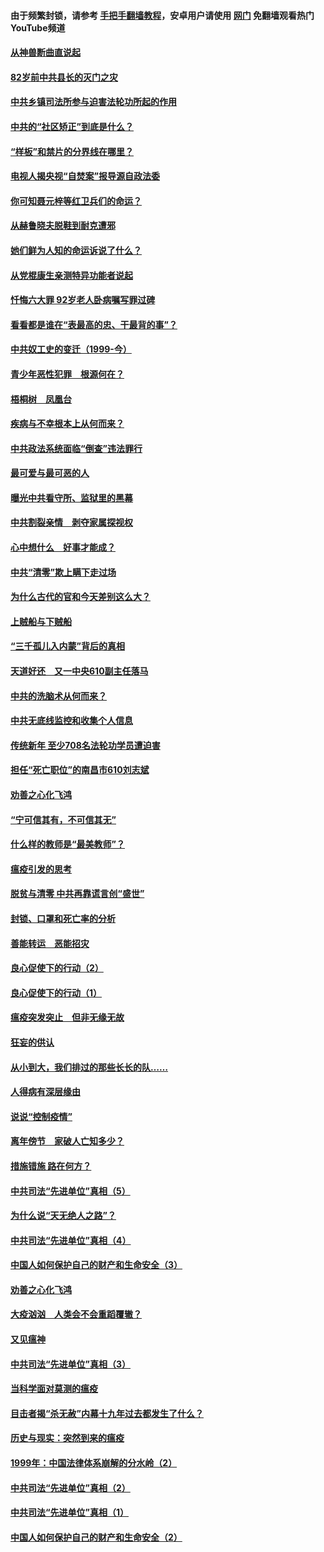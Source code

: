 #### 由于频繁封锁，请参考 [手把手翻墙教程](https://github.com/gfw-breaker/guides/wiki/)，安卓用户请使用 [网门](https://github.com/gfw-breaker/nogfw/blob/master/dl.md?t=04141201) 免翻墙观看热门YouTube频道 

#### [从神兽断曲直说起](../pages/19/423201.md?t=04141201) 

#### [82岁前中共县长的灭门之灾](../pages/19/423055.md?t=04141201) 

#### [中共乡镇司法所参与迫害法轮功所起的作用](../pages/19/423064.md?t=04141201) 

#### [中共的“社区矫正”到底是什么？](../pages/19/422870.md?t=04141201) 

#### [“样板”和禁片的分界线在哪里？](../pages/19/422704.md?t=04141201) 

#### [电视人揭央视“自焚案”报导源自政法委](../pages/19/422770.md?t=04141201) 

#### [你可知聂元梓等红卫兵们的命运？](../pages/19/422848.md?t=04141201) 

#### [从赫鲁晓夫脱鞋到耐克遭邪](../pages/19/422826.md?t=04141201) 

#### [她们鲜为人知的命运诉说了什么？](../pages/19/422754.md?t=04141201) 

#### [从党棍康生亲测特异功能者说起](../pages/19/422657.md?t=04141201) 

#### [忏悔六大罪 92岁老人卧病嘱写罪过碑](../pages/19/422750.md?t=04141201) 

#### [看看都是谁在“表最高的忠、干最背的事”？](../pages/19/422703.md?t=04141201) 

#### [中共奴工史的变迁（1999-今）](../pages/19/422656.md?t=04141201) 

#### [青少年恶性犯罪　根源何在？](../pages/19/422449.md?t=04141201) 

#### [梧桐树　凤凰台](../pages/19/422442.md?t=04141201) 

#### [疾病与不幸根本上从何而来？](../pages/19/422438.md?t=04141201) 

#### [中共政法系统面临“倒查”违法罪行](../pages/19/422497.md?t=04141201) 

#### [最可爱与最可恶的人](../pages/19/422448.md?t=04141201) 

#### [曝光中共看守所、监狱里的黑幕](../pages/19/422390.md?t=04141201) 

#### [中共割裂亲情　剥夺家属探视权](../pages/19/422364.md?t=04141201) 

#### [心中想什么　好事才能成？](../pages/19/422318.md?t=04141201) 

#### [中共“清零”欺上瞒下走过场](../pages/19/422306.md?t=04141201) 

#### [为什么古代的官和今天差别这么大？](../pages/19/422228.md?t=04141201) 

#### [上贼船与下贼船](../pages/19/422276.md?t=04141201) 

#### [“三千孤儿入内蒙”背后的真相](../pages/19/422229.md?t=04141201) 

#### [天道好还　又一中央610副主任落马](../pages/19/422155.md?t=04141201) 

#### [中共的洗脑术从何而来？](../pages/19/422154.md?t=04141201) 

#### [中共无底线监控和收集个人信息](../pages/19/422039.md?t=04141201) 

#### [传统新年 至少708名法轮功学员遭迫害](../pages/19/421946.md?t=04141201) 

#### [担任“死亡职位”的南昌市610刘志斌](../pages/19/421957.md?t=04141201) 

#### [劝善之心化飞鸿](../pages/19/421164.md?t=04141201) 

#### [“宁可信其有，不可信其无”](../pages/19/421691.md?t=04141201) 

#### [什么样的教师是“最美教师”？](../pages/19/421755.md?t=04141201) 

#### [瘟疫引发的思考](../pages/19/421594.md?t=04141201) 

#### [脱贫与清零 中共再靠谎言创“盛世”](../pages/19/421590.md?t=04141201) 

#### [封锁、口罩和死亡率的分析](../pages/19/421495.md?t=04141201) 

#### [善能转运　恶能招灾](../pages/19/421334.md?t=04141201) 

#### [良心促使下的行动（2）](../pages/19/421361.md?t=04141201) 

#### [良心促使下的行动（1）](../pages/19/421302.md?t=04141201) 

#### [瘟疫突发突止　但非无缘无故](../pages/19/421281.md?t=04141201) 

#### [狂妄的供认](../pages/19/421199.md?t=04141201) 

#### [从小到大，我们排过的那些长长的队……](../pages/19/421243.md?t=04141201) 

#### [人得病有深层缘由](../pages/19/420864.md?t=04141201) 

#### [说说“控制疫情”](../pages/19/420831.md?t=04141201) 

#### [离年傍节　家破人亡知多少？](../pages/19/420563.md?t=04141201) 

#### [措施错施  路在何方？](../pages/19/420076.md?t=04141201) 

#### [中共司法“先进单位”真相（5）](../pages/19/419453.md?t=04141201) 

#### [为什么说“天无绝人之路”？](../pages/19/419618.md?t=04141201) 

#### [中共司法“先进单位”真相（4）](../pages/19/419452.md?t=04141201) 

#### [中国人如何保护自己的财产和生命安全（3）](../pages/19/419405.md?t=04141201) 

#### [劝善之心化飞鸿](../pages/19/418758.md?t=04141201) 

#### [大疫汹汹　人类会不会重蹈覆辙？](../pages/19/419691.md?t=04141201) 

#### [又见瘟神](../pages/19/419225.md?t=04141201) 

#### [中共司法“先进单位”真相（3）](../pages/19/419451.md?t=04141201) 

#### [当科学面对莫测的瘟疫](../pages/19/419625.md?t=04141201) 

#### [目击者揭“杀无赦”内幕十九年过去都发生了什么？](../pages/19/419617.md?t=04141201) 

#### [历史与现实：突然到来的瘟疫](../pages/19/419619.md?t=04141201) 

#### [1999年：中国法律体系崩解的分水岭（2）](../pages/19/419455.md?t=04141201) 

#### [中共司法“先进单位”真相（2）](../pages/19/419450.md?t=04141201) 

#### [中共司法“先进单位”真相（1）](../pages/19/419449.md?t=04141201) 

#### [中国人如何保护自己的财产和生命安全（2）](../pages/19/419404.md?t=04141201) 

